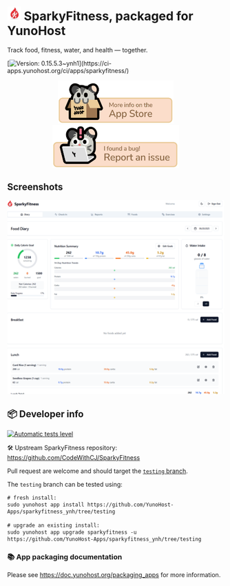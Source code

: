 <!--
N.B.: This README was automatically generated by <https://github.com/YunoHost/apps_tools/blob/main/readme_generator>
It shall NOT be edited by hand.
-->

<h1>
  <img src="https://raw.githubusercontent.com/YunoHost/apps/main/logos/sparkyfitness.png" width="32px" alt="Logo of SparkyFitness">
  SparkyFitness, packaged for YunoHost
</h1>

Track food, fitness, water, and health — together. 

[![Version: 0.15.5.3~ynh1](https://img.shields.io/badge/Version-0.15.5.3~ynh1-rgb(18,138,11)?style=for-the-badge)](https://ci-apps.yunohost.org/ci/apps/sparkyfitness/)

<div align="center">
<a href="https://apps.yunohost.org/app/sparkyfitness"><img height="100px" src="https://github.com/YunoHost/yunohost-artwork/raw/refs/heads/main/badges/neopossum-badges/badge_more_info_on_the_appstore.svg"/></a>
<a href="https://github.com/YunoHost-Apps/sparkyfitness_ynh/issues"><img height="100px" src="https://github.com/YunoHost/yunohost-artwork/raw/refs/heads/main/badges/neopossum-badges/badge_report_an_issue.svg"/></a>
</div>


## Screenshots
![Screenshot of SparkyFitness](./doc/screenshots/sparkyfitness.png)

## 📦 Developer info

[![Automatic tests level](https://apps.yunohost.org/badge/cilevel/sparkyfitness)](https://ci-apps.yunohost.org/ci/apps/sparkyfitness/)

🛠️ Upstream SparkyFitness repository: <https://github.com/CodeWithCJ/SparkyFitness>

Pull request are welcome and should target the [`testing` branch](https://github.com/YunoHost-Apps/sparkyfitness_ynh/tree/testing).

The `testing` branch can be tested using:
```
# fresh install:
sudo yunohost app install https://github.com/YunoHost-Apps/sparkyfitness_ynh/tree/testing

# upgrade an existing install:
sudo yunohost app upgrade sparkyfitness -u https://github.com/YunoHost-Apps/sparkyfitness_ynh/tree/testing
```

### 📚 App packaging documentation

Please see <https://doc.yunohost.org/packaging_apps> for more information.
